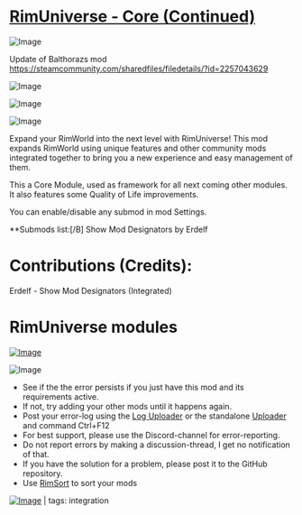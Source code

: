 # [RimUniverse - Core (Continued)](https://steamcommunity.com/sharedfiles/filedetails/?id=2576822036)

![Image](https://i.imgur.com/buuPQel.png)

Update of Balthorazs mod
https://steamcommunity.com/sharedfiles/filedetails/?id=2257043629

![Image](https://i.imgur.com/pufA0kM.png)
	
![Image](https://i.imgur.com/Z4GOv8H.png)

![Image](https://i.imgur.com/p7Fv1Z6.gif)

Expand your RimWorld into the next level with RimUniverse!
This mod expands RimWorld using unique features and other community mods integrated together to bring you a new experience and easy management of them.

This a Core Module, used as framework for all next coming other modules.
It also features some Quality of Life improvements. 

You can enable/disable any submod in mod Settings.


**Submods list:[/B]
Show Mod Designators by Erdelf



# Contributions (Credits):

Erdelf - Show Mod Designators (Integrated)



# RimUniverse modules

[![Image](https://i.imgur.com/ezJYSHW.png)](https://steamcommunity.com/sharedfiles/filedetails/?id=2257048351)

![Image](https://i.imgur.com/PwoNOj4.png)



-  See if the the error persists if you just have this mod and its requirements active.
-  If not, try adding your other mods until it happens again.
-  Post your error-log using the [Log Uploader](https://steamcommunity.com/sharedfiles/filedetails/?id=2873415404) or the standalone [Uploader](https://steamcommunity.com/sharedfiles/filedetails/?id=2873415404) and command Ctrl+F12
-  For best support, please use the Discord-channel for error-reporting.
-  Do not report errors by making a discussion-thread, I get no notification of that.
-  If you have the solution for a problem, please post it to the GitHub repository.
-  Use [RimSort](https://github.com/RimSort/RimSort/releases/latest) to sort your mods

 

[![Image](https://img.shields.io/github/v/release/emipa606/RimUniverseCoreModule?label=latest%20version&style=plastic&color=9f1111&labelColor=black)](https://steamcommunity.com/sharedfiles/filedetails/changelog/2576822036) | tags:  integration
